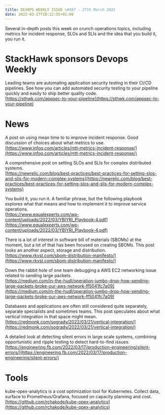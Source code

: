 ```yaml
---
title: DEVOPS WEEKLY ISSUE \#587 - 27th March 2022 
date: 2022-03-27T10:22:55+01:00
---
```


Several in-depth posts this week on crunch operations topics, including metrics for incident response, SLOs and SLIs and the idea that you build it, you run it.


StackHawk sponsors Devops Weekly
============================

Leading teams are automating application security testing in their CI/CD pipelines. See how you can add automated security testing to your pipeline quickly and easily to ship better quality code.
<br>[https://sthwk.com/appsec-to-your-pipeline](https://sthwk.com/appsec-to-your-pipeline)


News
====

A post on using mean time to <something> to improve incident response. Good discussion of choices about what metrics to use.
<br>[https://www.infoq.com/articles/mtt-metrics-incident-response/](https://www.infoq.com/articles/mtt-metrics-incident-response/)


A comprehensive post on setting SLOs and SLIs for complex distributed systems.
<br>[https://newrelic.com/blog/best-practices/best-practices-for-setting-slos-and-slis-for-modern-complex-systems](https://newrelic.com/blog/best-practices/best-practices-for-setting-slos-and-slis-for-modern-complex-systems)


You build it, you run it. A familiar phrase, but the following playbook explores what that means and how to implement it to improve service operations.
<br>[https://www.equalexperts.com/wp-content/uploads/2022/03/YBIYRI_Playbook-4.pdf](https://www.equalexperts.com/wp-content/uploads/2022/03/YBIYRI_Playbook-4.pdf)


There is a lot of interest in software bill of materials (SBOMs) at the moment, but a lot of that has been focused on creating SBOMs. This post looks an another aspect, storage and distribution.
<br>[https://www.rkvst.com/sbom-distribution-manifesto/](https://www.rkvst.com/sbom-distribution-manifesto/)


Down the rabbit hole of one team debugging a AWS EC2 networking issue related to sending large packets.
<br>[https://medium.com/in-the-hudl/operation-jumbo-drop-how-sending-large-packets-broke-our-aws-network-ff5041fc7a09](https://medium.com/in-the-hudl/operation-jumbo-drop-how-sending-large-packets-broke-our-aws-network-ff5041fc7a09)


Databases and applications are often still considered quite separately, separate specialists and sometimes teams. This post speculates about what vertical integration in that space might mean.
<br>[https://redmonk.com/sogrady/2022/03/21/vertical-integration/](https://redmonk.com/sogrady/2022/03/21/vertical-integration/)


A detailed look at detecting silent errors in large scale systems, combining opportunistic and ripple testing to detect hard-to-find issues.
<br>[https://engineering.fb.com/2022/03/17/production-engineering/silent-errors/](https://engineering.fb.com/2022/03/17/production-engineering/silent-errors/)


Tools
=====

kube-opex-analytics is a cost optimization tool for Kubernetes. Collect data, surface to Prometheus/Grafana, focused on capacity planning and cost.
<br>[https://github.com/rchakode/kube-opex-analytics](https://github.com/rchakode/kube-opex-analytics)




